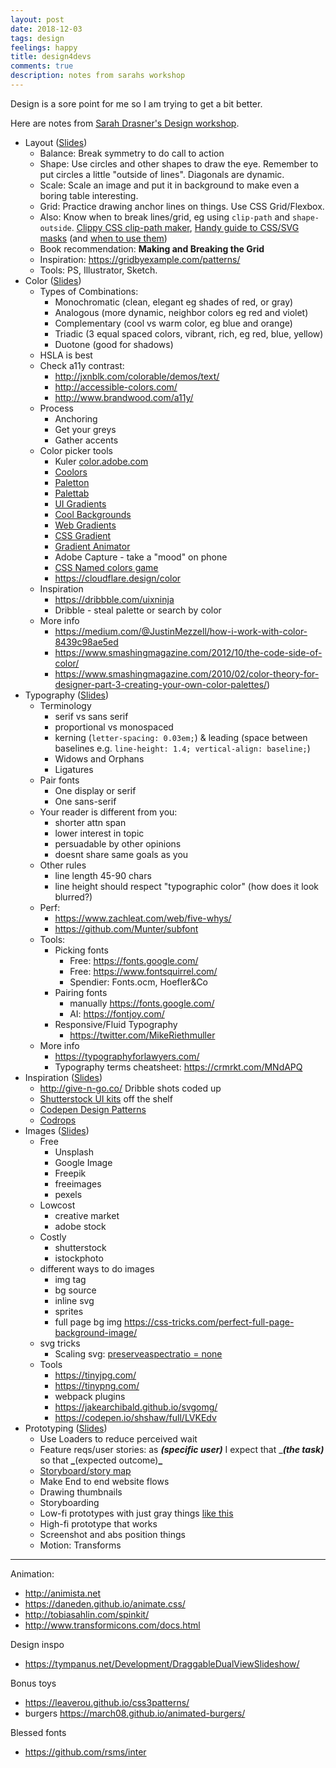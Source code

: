 ```yaml
---
layout: post
date: 2018-12-03
tags: design
feelings: happy
title: design4devs
comments: true
description: notes from sarahs workshop
---
```




Design is a sore point for me so I am trying to get a bit better.

Here are notes from [Sarah Drasner's Design workshop](https://github.com/sdras/design-for-developers).

- Layout ([Slides](https://github.com/sdras/design-for-developers/blob/master/slides-pdf/Des4Dev2.pdf))
  - Balance: Break symmetry to do call to action
  - Shape: Use circles and other shapes to draw the eye. Remember to put circles a little "outside of lines". Diagonals are dynamic.
  - Scale: Scale an image and put it in background to make even a boring table interesting.
  - Grid: Practice drawing anchor lines on things. Use CSS Grid/Flexbox.
  - Also: Know when to break lines/grid, eg using `clip-path` and `shape-outside`. [Clippy CSS clip-path maker](https://bennettfeely.com/clippy/), [Handy guide to CSS/SVG masks](https://codepen.io/yoksel/full/fsdbu/) (and [when to use them](https://css-tricks.com/masking-vs-clipping-use/))
  - Book recommendation: **Making and Breaking the Grid**
  - Inspiration: https://gridbyexample.com/patterns/
  - Tools: PS, Illustrator, Sketch.
- Color ([Slides](https://github.com/sdras/design-for-developers/blob/master/slides-pdf/Des4Dev3.pdf))
  - Types of Combinations:
    - Monochromatic (clean, elegant eg shades of red, or gray)
    - Analogous (more dynamic, neighbor colors eg red and violet)
    - Complementary (cool vs warm color, eg blue and orange)
    - Triadic (3 equal spaced colors, vibrant, rich, eg red, blue, yellow)
    - Duotone (good for shadows)
  - HSLA is best
  - Check a11y contrast:
    - http://jxnblk.com/colorable/demos/text/
    - http://accessible-colors.com/
    - http://www.brandwood.com/a11y/
  - Process
    - Anchoring
    - Get your greys
    - Gather accents
  - Color picker tools
    - Kuler [color.adobe.com](https://color.adobe.com)
    - [Coolors](https://coolors.co)
    - [Paletton](https://paletton.com)
    - [Palettab](https://palettab.com)
    - [UI Gradients](https://uigradients.com)
    - [Cool Backgrounds](https://coolbackgrounds.io/)
    - [Web Gradients](https://webgradients.com/)
    - [CSS Gradient](https://cssgradient.io/)
    - [Gradient Animator](https://www.gradient-animator.com/)
    - Adobe Capture - take a "mood" on phone
    - [CSS Named colors game](http://codepo8.github.io/css-colour-names/)
    - https://cloudflare.design/color
  - Inspiration
    - https://dribbble.com/uixninja
    - Dribble - steal palette or search by color
  - More info
    - https://medium.com/@JustinMezzell/how-i-work-with-color-8439c98ae5ed
    - https://www.smashingmagazine.com/2012/10/the-code-side-of-color/
    - https://www.smashingmagazine.com/2010/02/color-theory-for-designer-part-3-creating-your-own-color-palettes/)
- Typography ([Slides](https://github.com/sdras/design-for-developers/blob/master/slides-pdf/Des4Dev4.pdf))
  - Terminology
    - serif vs sans serif
    - proportional vs monospaced
    - kerning (`letter-spacing: 0.03em;`) & leading (space between baselines e.g. `line-height: 1.4; vertical-align: baseline;`)
    - Widows and Orphans
    - Ligatures
  - Pair fonts
    - One display or serif
    - One sans-serif
  - Your reader is different from you:
    - shorter attn span
    - lower interest in topic
    - persuadable by other opinions
    - doesnt share same goals as you
  - Other rules
    - line length 45-90 chars
    - line height should respect "typographic color" (how does it look blurred?)
  - Perf:
    - https://www.zachleat.com/web/five-whys/
    - https://github.com/Munter/subfont
  - Tools:
    - Picking fonts
      - Free: https://fonts.google.com/
      - Free: https://www.fontsquirrel.com/
      - Spendier: Fonts.ocm, Hoefler&Co
    - Pairing fonts
      - manually https://fonts.google.com/
      - AI: https://fontjoy.com/
    - Responsive/Fluid Typography
      - https://twitter.com/MikeRiethmuller
  - More info
    - https://typographyforlawyers.com/
    - Typography terms cheatsheet: https://crmrkt.com/MNdAPQ
- Inspiration ([Slides](https://github.com/sdras/design-for-developers/blob/master/slides-pdf/Des4Dev5.pdf))
  - http://give-n-go.co/ Dribble shots coded up
  - [Shutterstock UI kits](https://www.shutterstock.com/search/ui+kit) off the shelf
  - [Codepen Design Patterns](https://codepen.io/patterns/)
  - [Codrops](https://tympanus.net/Development/PageFlipLayout/)
- Images ([Slides](https://github.com/sdras/design-for-developers/blob/master/slides-pdf/Des4Dev6.pdf))
  - Free
    - Unsplash
    - Google Image
    - Freepik
    - freeimages
    - pexels
  - Lowcost
    - creative market
    - adobe stock
  - Costly
    - shutterstock
    - istockphoto
  - different ways to do images
    - img tag
    - bg source
    - inline svg
    - sprites
    - full page bg img https://css-tricks.com/perfect-full-page-background-image/
  - svg tricks
    - Scaling svg: [preserveaspectratio = none](https://css-tricks.com/scale-svg/)
  - Tools
    - https://tinyjpg.com/
    - https://tinypng.com/
    - webpack plugins
    - https://jakearchibald.github.io/svgomg/
    - https://codepen.io/shshaw/full/LVKEdv
- Prototyping ([Slides](https://github.com/sdras/design-for-developers/blob/master/slides-pdf/Des4Dev7.pdf))
  - Use Loaders to reduce perceived wait
  - Feature reqs/user stories: as **_(specific user)_** I expect that \_**_(the task)_** so that **\_**(expected outcome)**\_**
  - [Storyboard/story map](https://medium.com/design-story/story-map-3cc64033128e)
  - Make End to end website flows
  - Drawing thumbnails
  - Storyboarding
  - Low-fi prototypes with just gray things [like this](https://codepen.io/yusufbkr/pen/ORBArk)
  - High-fi prototype that works
  - Screenshot and abs position things
  - Motion: Transforms


----

Animation:

- http://animista.net
- https://daneden.github.io/animate.css/
- http://tobiasahlin.com/spinkit/
- http://www.transformicons.com/docs.html

Design inspo

- https://tympanus.net/Development/DraggableDualViewSlideshow/

Bonus toys

- https://leaverou.github.io/css3patterns/
- burgers https://march08.github.io/animated-burgers/

Blessed fonts

- https://github.com/rsms/inter
